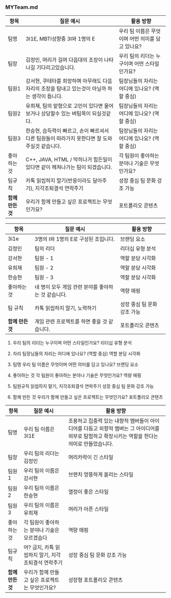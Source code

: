 
### MYTeam.md

| 항목 | 질문 예시 | 활용 방향 |
|------|-----------|------------|
| 팀명  | 3I1E, MBTI성향중 3I와 1명의 E| 우리 팀 이름은 무엇이며 어떤 의미를 담고 있나요? | 브랜딩 요소 |
| 팀장  | 김정민, 머리가 길며 다음대의 조장이 나타나길 기다리고있습니다. | 우리 팀의 리더는 누구이며 어떤 스타일인가요? | 리더십 유형 분석 |
| 팀원1 | 강서현, 쿠테타를 희망하며 아무래도 다음 자리의 조장을 탐내고 있는것이 아닐까 하는 생각이 듭니다.| 팀장님들의 자리는 어디에 있나요? (역할 중심) | 역할 분담 시각화 |
| 팀원2 | 유희재, 팀의 맡형으로 고민이 있다면 물어보거나 상담할수 있는 버팀목이 되실것같다.| 팀장님들의 자리는 어디에 있나요? (역할 중심) | 역할 분담 시각화 |
| 팀원3 | 한승현, 습득력이 빠르고, 손이 빠르셔서 다른 팀원들이 따라가지 못한다면 잘 도와주실것 같습니다.| 팀장님들의 자리는 어디에 있나요? (역할 중심) | 역할 분담 시각화 |
| 좋아하는 것 |  C++, JAVA, HTML / 막히나거 힘든일이 있다면 같이 헤쳐나가는 팀이 되겠습니다. | 각 팀원이 좋아하는 분야나 기술은 무엇인가요? | 역량 매핑 |
| 팀규칙 | 카톡 읽씹하지 말기(반응이라도 달아주기), 지각조퇴결석 연락주기| 성장 중심 팀 문화 강조 가능 |
| **함께 만든 것** | 우리가 함께 만들고 싶은 프로젝트는 무엇인가요? | 포트폴리오 콘텐츠 |

| 항목 | 질문 예시 | 활용 방향 |
|------|-----------|------------|
| 3i1e | 3명의 I와 1명의 E로 구성된 조입니다. | 브랜딩 요소 |
| 김정민 | 팀의 리더 | 리더십 유형 분석 |
| 강서현 | 팀원 - 1 | 역할 분담 시각화 |
| 유희재 | 팀원 - 2 | 역할 분담 시각화 |
| 한승현 | 팀원 - 3 | 역할 분담 시각화 |
| 좋아하는 것 | 네 명이 모두 게임 관련 분야를 좋아하는 것 같습니다. | 역량 매핑 |
| 팀 규칙 | 카톡 읽씹하지 말기, 노력하기 | 성장 중심 팀 문화 강조 가능 |
| **함께 만든 것** | 게임 관련 프로젝트를 하면 좋을 것 같습니다. | 포트폴리오 콘텐츠 |   
 
 
1. 우리 팀의 리더는 누구이며 어떤 스타일인가요?   리더십 유형 분석

2. 자리   팀장님들의 자리는 어디에 있나요? (역할 중심)   역할 분담 시각화

3. 팀명   우리 팀 이름은 무엇이며 어떤 의미를 담고 있나요?   브랜딩 요소

4. 좋아하는 것   각 팀원이 좋아하는 분야나 기술은 무엇인가요?   역량 매핑

5. 팀원규칙   읽씹하지 말기, 지각조퇴결석 연락주기   성장 중심 팀 문화 강조 가능

6. 함께 만든 것   우리가 함께 만들고 싶은 프로젝트는 무엇인가요?   포트폴리오 콘텐츠
 
 

| 항목 | 질문 예시 | 활용 방향 |
|------|-----------|------------|
| 팀명  | 우리 팀 이름은 3I1E | 조용하고 집중력 있는 내향적 멤버들이 아이디어를 다듬고 외향적 멤버는 그 아이디어를 외부로 탐험하고 확장시키는 역할을 한다는 의미로 만들었습니다.|
| 팀장  | 우리 팀의 리더는 김정민 | 머리카락이 긴 스타일 |
| 팀원1 | 우리 팀의 이름은 강서현 | 브랜치 엉뚱하게 올리는 스타일 |
| 팀원2 | 우리 팀의 이름은 한승현 | 열정이 좋은 스타일 |
| 팀원3 | 우리 팀의 이름은 유희재 | 머리가 아픈 스타일 |
| 좋아하는 것 | 각 팀원이 좋아하는 분야나 기술은 모르겠슴다 | 역량 매핑 |
| 팀규칙 | 어? 금지, 카톡 읽씹하지 말기, 지각조퇴결석 연락주기| 성장 중심 팀 문화 강조 가능 |
| **함께 만든 것** | 우리가 함께 만들고 싶은 프로젝트는 무엇인가요? | 성장형 포트폴리오 콘텐츠 |    
 

